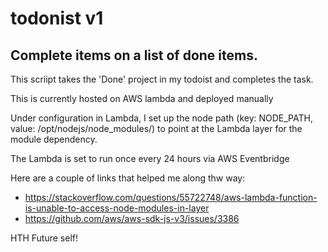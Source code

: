 # todonist v1

## Complete items on a list of done items.

This scriipt takes the 'Done' project in my todoist and completes the task.

This is currently hosted on AWS lambda and deployed manually

Under configuration in Lambda, I set up the node path (key: NODE_PATH, value: /opt/nodejs/node_modules/) to point at the Lambda layer for the module dependency.

The Lambda is set to run once every 24 hours via AWS Eventbridge

Here are a couple of links that helped me along thw way:
- https://stackoverflow.com/questions/55722748/aws-lambda-function-is-unable-to-access-node-modules-in-layer
- https://github.com/aws/aws-sdk-js-v3/issues/3386

HTH Future self!
